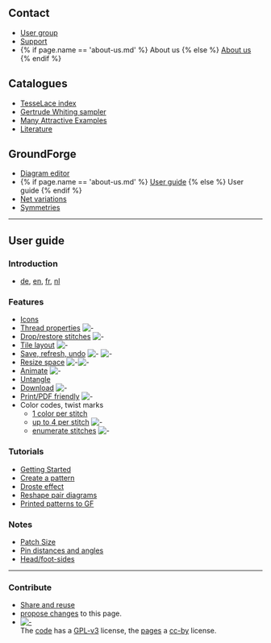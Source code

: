 ## Contact

* <a href="https://groups.io/g/GroundForge" target="_blank">User group</a>
* <a href="https://groundforge.wordpress.com" target="_blank">Support</a>
* {% if page.name == 'about-us.md' %} About us {% else %} [About us](/GroundForge-help/about-us) {% endif %}

## Catalogues

* [TesseLace index](/tesselace-to-gf)
* [Gertrude Whiting sampler](/gw-lace-to-gf)
* [Many Attractive Examples](/MAE-gf/)
* [Literature](/MAE-gf/docs/literature)

## GroundForge

* [Diagram editor](/GroundForge/stitches)
* {% if page.name == 'about-us.md' %} [User guide](/GroundForge/) {% else %} User guide {% endif %}
* [Net variations](/GroundForge/nets)
* [Symmetries](/GroundForge/symmetry)

* * *

## User guide

### Introduction

* [de](https://github.com/d-bl/GroundForge/blob/oidfa-article/docs/help/DE.md), [en](/GroundForge/), [fr](http://gibritte.over-blog.com/2020/05/jouer-groundforge.html), [nl](https://github.com/d-bl/GroundForge/blob/oidfa-article/docs/help/NL.md)

### Features

* [Icons](/GroundForge-help/Icons)
* [Thread properties](/GroundForge-help/Thread-Properties) ![-](/GroundForge-help/images/toggle-thread.png)
* [Drop/restore stitches](/GroundForge-help/Replace) ![-](/GroundForge-help/images/toggle-stitch.png)
* [Tile layout](/GroundForge-help/Change-tiles) ![-](/GroundForge-help/images/brick-menu-icon.png)
* [Save, refresh, undo](/GroundForge-help/Undo) ![-](/GroundForge/images/link.png) ![-](/GroundForge/images/wand.png)
* [Resize space](/GroundForge-help/Icons) ![-](/GroundForge/images/size-inc.jpg)![-](/GroundForge/images/size-dec.jpg)
* [Animate](/GroundForge-help/Icons) ![-](/GroundForge/images/animate.png)
* [Untangle](/GroundForge-help/untangle)
* [Download](/GroundForge-help/Download) ![-](/GroundForge/images/download.jpg)
* [Print/PDF friendly](/GroundForge-help/print-pdf) ![-](/GroundForge/images/print.png)
* Color codes, twist marks
    * [1 color per stitch](/GroundForge-help/Color-Code)
    * [up to 4 per stitch](/GroundForge-help/color-rules) ![-](/GroundForge/images/to-color-rules.png)
    * [enumerate stitches](/GroundForge-help/Icons) ![-](/GroundForge/images/swatches.png)

### Tutorials

* [Getting Started](/GroundForge-help/index)
* [Create a pattern](/GroundForge-help/Advanced)
* [Droste effect](/GroundForge-help/Droste-effect)
* [Reshape pair diagrams](/GroundForge-help/Reshape-Patterns)
* [Printed patterns to GF](/GroundForge-help/Reversed-engineering-of-patterns)

### Notes

* [Patch Size](/GroundForge-help/Patch-Size)
* [Pin distances and angles](/GroundForge-help/Pin-distances-and-angles)
* [Head/foot-sides](/GroundForge-help/footsides)

* * *

### Contribute

* [Share and reuse](/GroundForge-help/Reuse)
* [propose changes]({{%20site.github.repository_url%20}}/edit/master/docs/{{%20page.path%20}} "typo's, grammar, whatever") to this page.
* [![-](/GroundForge/assets/images/CC_some_rights_reserved.png)](https://github.com/d-bl/GroundForge/#licenses)  
    The [code](https://github.com/d-bl/GroundForge/tree/master/src) has a [GPL-v3](https://github.com/d-bl/GroundForge#licenses) license, the [pages](https://github.com/d-bl/GroundForge/tree/master/docs) a [cc-by](http://creativecommons.org/licenses/by/4.0/) license.
